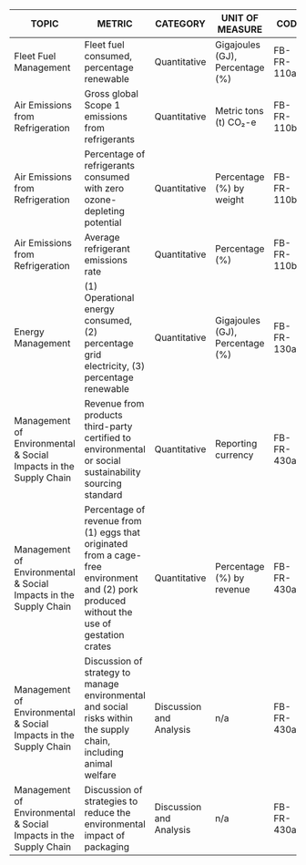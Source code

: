 | TOPIC | METRIC | CATEGORY | UNIT OF MEASURE | CODE |
|-------|--------|----------|-----------------|------|
| Fleet Fuel Management | Fleet fuel consumed, percentage renewable | Quantitative | Gigajoules (GJ), Percentage (%) | FB-FR-110a.1 |
| Air Emissions from Refrigeration | Gross global Scope 1 emissions from refrigerants | Quantitative | Metric tons (t) CO₂-e | FB-FR-110b.1 |
| Air Emissions from Refrigeration | Percentage of refrigerants consumed with zero ozone-depleting potential | Quantitative | Percentage (%) by weight | FB-FR-110b.2 |
| Air Emissions from Refrigeration | Average refrigerant emissions rate | Quantitative | Percentage (%) | FB-FR-110b.3 |
| Energy Management | (1) Operational energy consumed, (2) percentage grid electricity, (3) percentage renewable | Quantitative | Gigajoules (GJ), Percentage (%) | FB-FR-130a.1 |
| Management of Environmental & Social Impacts in the Supply Chain | Revenue from products third-party certified to environmental or social sustainability sourcing standard | Quantitative | Reporting currency | FB-FR-430a.1 |
| Management of Environmental & Social Impacts in the Supply Chain | Percentage of revenue from (1) eggs that originated from a cage-free environment and (2) pork produced without the use of gestation crates | Quantitative | Percentage (%) by revenue | FB-FR-430a.2 |
| Management of Environmental & Social Impacts in the Supply Chain | Discussion of strategy to manage environmental and social risks within the supply chain, including animal welfare | Discussion and Analysis | n/a | FB-FR-430a.3 |
| Management of Environmental & Social Impacts in the Supply Chain | Discussion of strategies to reduce the environmental impact of packaging | Discussion and Analysis | n/a | FB-FR-430a.4 |